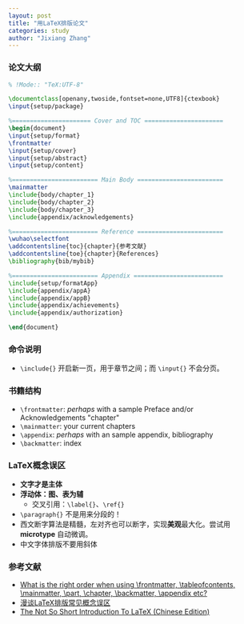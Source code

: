 ```yaml
---
layout: post
title: "用LaTeX排版论文"
categories: study
author: "Jixiang Zhang"
---
```


### 论文大纲

```latex
% !Mode:: "TeX:UTF-8"

\documentclass[openany,twoside,fontset=none,UTF8]{ctexbook}
\input{setup/package}

%====================== Cover and TOC ======================
\begin{document}
\input{setup/format}
\frontmatter
\input{setup/cover}
\input{setup/abstract}
\input{setup/content}

%======================== Main Body ========================
\mainmatter
\include{body/chapter_1}
\include{body/chapter_2}
\include{body/chapter_3}
\include{appendix/acknowledgements}

%======================== Reference ========================
\wuhao\selectfont
\addcontentsline{toc}{chapter}{参考文献}
\addcontentsline{toe}{chapter}{References}
\bibliography{bib/mybib}

%======================== Appendix =========================
\include{setup/formatApp}
\include{appendix/appA}
\include{appendix/appB}
\include{appendix/achievements}
\include{appendix/authorization}

\end{document}
```

### 命令说明

- `\include{}` 开启新一页，用于章节之间；而 `\input{}` 不会分页。

### 书籍结构

- `\frontmatter`: *perhaps* with a sample Preface and/or Acknowledgements "chapter"
- `\mainmatter`: your current chapters
- `\appendix`: *perhaps* with an sample appendix, bibliography
- `\backmatter`: index

### LaTeX概念误区

- **文字才是主体**
- **浮动体：图、表为辅**
  - 交叉引用：`\label{}`、`\ref{}`
- `\paragraph{}` 不是用来分段的！
- 西文断字算法是精髓，左对齐也可以断字，实现**美观**最大化。尝试用 **microtype** 自动微调。
- 中文字体排版不要用斜体


### 参考文献

- [What is the right order when using \frontmatter, \tableofcontents, \mainmatter, \part, \chapter, \backmatter, \appendix etc?](https://tex.stackexchange.com/questions/20538/what-is-the-right-order-when-using-frontmatter-tableofcontents-mainmatter)
- [漫谈LaTeX排版常见概念误区](https://www.bilibili.com/video/av64370332)
- [The Not So Short Introduction To LaTeX (Chinese Edition)](https://github.com/louisstuart96/lshort-new-zh-cn)